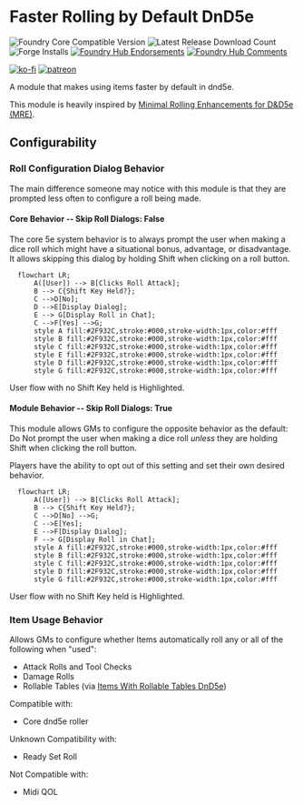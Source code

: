 # Faster Rolling by Default DnD5e

![Foundry Core Compatible Version](https://img.shields.io/badge/dynamic/json.svg?url=https%3A%2F%2Fraw.githubusercontent.com%2FElfFriend-DnD%2Ffoundryvtt-faster-rolling-by-default-5e%2Fmain%2Fmodule.json&label=Foundry%20Version&query=$.compatibleCoreVersion&colorB=orange)
![Latest Release Download Count](https://img.shields.io/badge/dynamic/json?label=Downloads@latest&query=assets%5B1%5D.download_count&url=https%3A%2F%2Fapi.github.com%2Frepos%2FElfFriend-DnD%2Ffoundryvtt-faster-rolling-by-default-5e%2Freleases%2Flatest)
![Forge Installs](https://img.shields.io/badge/dynamic/json?label=Forge%20Installs&query=package.installs&suffix=%25&url=https%3A%2F%2Fforge-vtt.com%2Fapi%2Fbazaar%2Fpackage%2Ffaster-rolling-by-default-5e&colorB=4aa94a)
[![Foundry Hub Endorsements](https://img.shields.io/endpoint?logoColor=white&url=https%3A%2F%2Fwww.foundryvtt-hub.com%2Fwp-json%2Fhubapi%2Fv1%2Fpackage%2Ffaster-rolling-by-default-5e%2Fshield%2Fendorsements)](https://www.foundryvtt-hub.com/package/faster-rolling-by-default-5e/)
[![Foundry Hub Comments](https://img.shields.io/endpoint?logoColor=white&url=https%3A%2F%2Fwww.foundryvtt-hub.com%2Fwp-json%2Fhubapi%2Fv1%2Fpackage%2Ffaster-rolling-by-default-5e%2Fshield%2Fcomments)](https://www.foundryvtt-hub.com/package/faster-rolling-by-default-5e/)

[![ko-fi](https://img.shields.io/badge/-buy%20me%20a%20coke-%23FF5E5B)](https://ko-fi.com/elffriend)
[![patreon](https://img.shields.io/badge/-patreon-%23FF424D)](https://www.patreon.com/ElfFriend_DnD)

A module that makes using items faster by default in dnd5e.

This module is heavily inspired by [Minimal Rolling Enhancements for D&D5e (MRE)](https://github.com/ElfFriend-DnD/FVTT-Minimal-Rolling-Enhancements-DND5E).

## Configurability

### Roll Configuration Dialog Behavior

The main difference someone may notice with this module is that they are prompted less often to configure a roll being made.

#### Core Behavior -- Skip Roll Dialogs: False

The core 5e system behavior is to always prompt the user when making a dice roll which might have a situational bonus, advantage, or disadvantage. It allows skipping this dialog by holding Shift when clicking on a roll button.

```mermaid
  flowchart LR;
      A([User]) --> B[Clicks Roll Attack];
      B --> C{Shift Key Held?};
      C -->D[No];
      D -->E[Display Dialog];
      E --> G[Display Roll in Chat];
      C -->F[Yes] -->G;
      style A fill:#2F932C,stroke:#000,stroke-width:1px,color:#fff
      style B fill:#2F932C,stroke:#000,stroke-width:1px,color:#fff
      style C fill:#2F932C,stroke:#000,stroke-width:1px,color:#fff
      style E fill:#2F932C,stroke:#000,stroke-width:1px,color:#fff
      style D fill:#2F932C,stroke:#000,stroke-width:1px,color:#fff
      style G fill:#2F932C,stroke:#000,stroke-width:1px,color:#fff
```
User flow with no Shift Key held is Highlighted.

#### Module Behavior -- Skip Roll Dialogs: True

This module allows GMs to configure the opposite behavior as the default: Do Not prompt the user when making a dice roll _unless_ they are holding Shift when clicking the roll button.

Players have the ability to opt out of this setting and set their own desired behavior.

```mermaid
  flowchart LR;
      A([User]) --> B[Clicks Roll Attack];
      B --> C{Shift Key Held?};
      C -->D[No] -->G;
      C -->E[Yes];
      E -->F[Display Dialog];
      F --> G[Display Roll in Chat];
      style A fill:#2F932C,stroke:#000,stroke-width:1px,color:#fff
      style B fill:#2F932C,stroke:#000,stroke-width:1px,color:#fff
      style C fill:#2F932C,stroke:#000,stroke-width:1px,color:#fff
      style D fill:#2F932C,stroke:#000,stroke-width:1px,color:#fff
      style G fill:#2F932C,stroke:#000,stroke-width:1px,color:#fff
```
User flow with no Shift Key held is Highlighted.

### Item Usage Behavior

Allows GMs to configure whether Items automatically roll any or all of the following when "used":
- Attack Rolls and Tool Checks
- Damage Rolls
- Rollable Tables (via [Items With Rollable Tables DnD5e](https://foundryvtt.com/packages/items-with-rolltables-5e))

Compatible with:
- Core dnd5e roller

Unknown Compatibility with:
- Ready Set Roll

Not Compatible with:
- Midi QOL